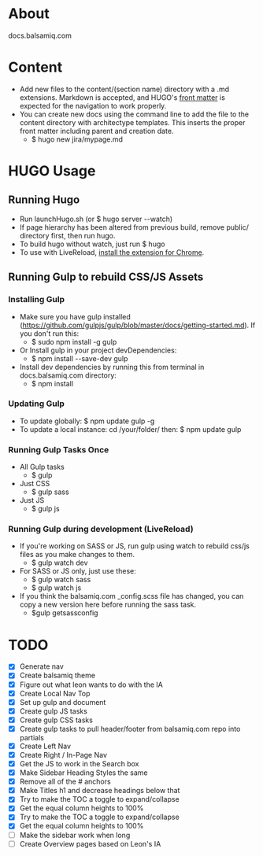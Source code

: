 # About
docs.balsamiq.com

# Content
* Add new files to the content/(section name) directory with a .md extensions. Markdown is accepted, and HUGO's [front matter](http://gohugo.io/content/front-matter/) is expected for the navigation to work properly.
* You can create new docs using the command line to add the file to the content directory with architectype templates. This inserts the proper front matter including parent and creation date.
  * $ hugo new jira/mypage.md

# HUGO Usage

## Running Hugo
* Run launchHugo.sh (or $ hugo server --watch)
* If page hierarchy has been altered from previous build, remove public/ directory first, then run hugo.
* To build hugo without watch, just run $ hugo
* To use with LiveReload, <a href="https://chrome.google.com/webstore/detail/livereload/jnihajbhpnppcggbcgedagnkighmdlei">install the extension for Chrome</a>.

## Running Gulp to rebuild CSS/JS Assets

### Installing Gulp
* Make sure you have gulp installed (https://github.com/gulpjs/gulp/blob/master/docs/getting-started.md). If you don't run this:
  * $ sudo npm install -g gulp
* Or Install gulp in your project devDependencies:
  * $ npm install --save-dev gulp
* Install dev dependencies by running this from terminal in docs.balsamiq.com directory:
  * $ npm install

### Updating Gulp
* To update globally: $ npm update gulp -g
* To update a local instance: cd /your/folder/ then: $ npm update gulp

### Running Gulp Tasks Once
* All Gulp tasks
  * $ gulp
* Just CSS
  * $ gulp sass
* Just JS
  * $ gulp js

### Running Gulp during development (LiveReload)
* If you're working on SASS or JS, run gulp using watch to rebuild css/js files as you make changes to them.
  * $ gulp watch dev
* For SASS or JS only, just use these:
  * $ gulp watch sass
  * $ gulp watch js
* If you think the balsamiq.com \_config.scss file has changed, you can copy a new version here before running the sass task.
  * $gulp getsassconfig  

# TODO
- [x] Generate nav
- [x] Create balsamiq theme
- [x] Figure out what leon wants to do with the IA
- [x] Create Local Nav Top
- [x] Set up gulp and document
- [x] Create gulp JS tasks
- [x] Create gulp CSS tasks
- [x] Create gulp tasks to pull header/footer from balsamiq.com repo into partials
- [x] Create Left Nav
- [x] Create Right / In-Page Nav
- [x] Get the JS to work in the Search box
- [x] Make Sidebar Heading Styles the same
- [x] Remove all of the # anchors
- [x] Make Titles h1 and decrease headings below that
- [x] Try to make the TOC a toggle to expand/collapse
- [x] Get the equal column heights to 100%
- [x] Try to make the TOC a toggle to expand/collapse
- [x] Get the equal column heights to 100%
- [ ] Make the sidebar work when long
- [ ] Create Overview pages based on Leon's IA

